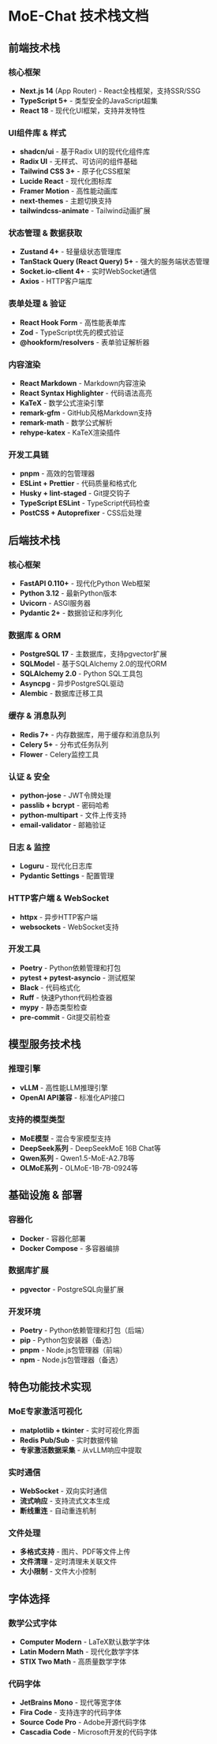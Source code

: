 # MoE-Chat 技术栈文档

## 前端技术栈

### 核心框架
- **Next.js 14** (App Router) - React全栈框架，支持SSR/SSG
- **TypeScript 5+** - 类型安全的JavaScript超集
- **React 18** - 现代化UI框架，支持并发特性

### UI组件库 & 样式
- **shadcn/ui** - 基于Radix UI的现代化组件库
- **Radix UI** - 无样式、可访问的组件基础
- **Tailwind CSS 3+** - 原子化CSS框架
- **Lucide React** - 现代化图标库
- **Framer Motion** - 高性能动画库
- **next-themes** - 主题切换支持
- **tailwindcss-animate** - Tailwind动画扩展

### 状态管理 & 数据获取
- **Zustand 4+** - 轻量级状态管理库
- **TanStack Query (React Query) 5+** - 强大的服务端状态管理
- **Socket.io-client 4+** - 实时WebSocket通信
- **Axios** - HTTP客户端库

### 表单处理 & 验证
- **React Hook Form** - 高性能表单库
- **Zod** - TypeScript优先的模式验证
- **@hookform/resolvers** - 表单验证解析器

### 内容渲染
- **React Markdown** - Markdown内容渲染
- **React Syntax Highlighter** - 代码语法高亮
- **KaTeX** - 数学公式渲染引擎
- **remark-gfm** - GitHub风格Markdown支持
- **remark-math** - 数学公式解析
- **rehype-katex** - KaTeX渲染插件

### 开发工具链
- **pnpm** - 高效的包管理器
- **ESLint + Prettier** - 代码质量和格式化
- **Husky + lint-staged** - Git提交钩子
- **TypeScript ESLint** - TypeScript代码检查
- **PostCSS + Autoprefixer** - CSS后处理

## 后端技术栈

### 核心框架
- **FastAPI 0.110+** - 现代化Python Web框架
- **Python 3.12** - 最新Python版本
- **Uvicorn** - ASGI服务器
- **Pydantic 2+** - 数据验证和序列化

### 数据库 & ORM
- **PostgreSQL 17** - 主数据库，支持pgvector扩展
- **SQLModel** - 基于SQLAlchemy 2.0的现代ORM
- **SQLAlchemy 2.0** - Python SQL工具包
- **Asyncpg** - 异步PostgreSQL驱动
- **Alembic** - 数据库迁移工具

### 缓存 & 消息队列
- **Redis 7+** - 内存数据库，用于缓存和消息队列
- **Celery 5+** - 分布式任务队列
- **Flower** - Celery监控工具

### 认证 & 安全
- **python-jose** - JWT令牌处理
- **passlib + bcrypt** - 密码哈希
- **python-multipart** - 文件上传支持
- **email-validator** - 邮箱验证

### 日志 & 监控
- **Loguru** - 现代化日志库
- **Pydantic Settings** - 配置管理

### HTTP客户端 & WebSocket
- **httpx** - 异步HTTP客户端
- **websockets** - WebSocket支持

### 开发工具
- **Poetry** - Python依赖管理和打包
- **pytest + pytest-asyncio** - 测试框架
- **Black** - 代码格式化
- **Ruff** - 快速Python代码检查器
- **mypy** - 静态类型检查
- **pre-commit** - Git提交前检查

## 模型服务技术栈

### 推理引擎
- **vLLM** - 高性能LLM推理引擎
- **OpenAI API兼容** - 标准化API接口

### 支持的模型类型
- **MoE模型** - 混合专家模型支持
- **DeepSeek系列** - DeepSeekMoE 16B Chat等
- **Qwen系列** - Qwen1.5-MoE-A2.7B等
- **OLMoE系列** - OLMoE-1B-7B-0924等

## 基础设施 & 部署

### 容器化
- **Docker** - 容器化部署
- **Docker Compose** - 多容器编排

### 数据库扩展
- **pgvector** - PostgreSQL向量扩展

### 开发环境
- **Poetry** - Python依赖管理和打包（后端）
- **pip** - Python包安装器（备选）
- **pnpm** - Node.js包管理器（前端）
- **npm** - Node.js包管理器（备选）

## 特色功能技术实现

### MoE专家激活可视化
- **matplotlib + tkinter** - 实时可视化界面
- **Redis Pub/Sub** - 实时数据传输
- **专家激活数据采集** - 从vLLM响应中提取

### 实时通信
- **WebSocket** - 双向实时通信
- **流式响应** - 支持流式文本生成
- **断线重连** - 自动重连机制

### 文件处理
- **多格式支持** - 图片、PDF等文件上传
- **文件清理** - 定时清理未关联文件
- **大小限制** - 文件大小控制

## 字体选择

### 数学公式字体
- **Computer Modern** - LaTeX默认数学字体
- **Latin Modern Math** - 现代化数学字体
- **STIX Two Math** - 高质量数学字体

### 代码字体
- **JetBrains Mono** - 现代等宽字体
- **Fira Code** - 支持连字的代码字体
- **Source Code Pro** - Adobe开源代码字体
- **Cascadia Code** - Microsoft开发的代码字体